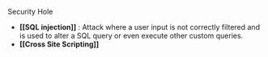 Security Hole 

* **[[SQL injection]]** : Attack where a user input is not correctly filtered and is used to alter a SQL query or even execute other custom queries.
* **[[Cross Site Scripting]]** 




